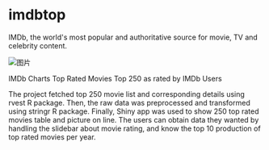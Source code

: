 # imdbtop
IMDb, the world's most popular and authoritative source for movie, TV and celebrity content.

![图片](https://user-images.githubusercontent.com/11934986/114636035-ae98bd00-9cf8-11eb-813a-0f50b8a57ebb.png)



IMDb Charts
Top Rated Movies
Top 250 as rated by IMDb Users

The project fetched top 250 movie list and corresponding details using rvest R package.
Then, the raw data was preprocessed and transformed using stringr R package.
Finally, Shiny app was used to show 250 top rated movies table and picture on line.
The users can obtain data they wanted by handling the slidebar about movie rating, and know the top 10 production of top rated movies per year. 
